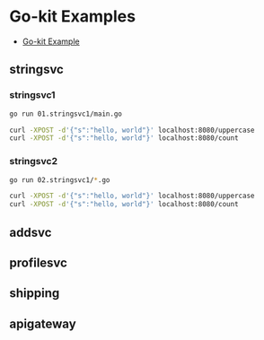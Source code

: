 # Go-kit Examples

- [Go-kit Example](https://gokit.io/examples/)

## stringsvc

### stringsvc1

```sh
go run 01.stringsvc1/main.go

curl -XPOST -d'{"s":"hello, world"}' localhost:8080/uppercase
curl -XPOST -d'{"s":"hello, world"}' localhost:8080/count
```

### stringsvc2

```sh
go run 02.stringsvc1/*.go

curl -XPOST -d'{"s":"hello, world"}' localhost:8080/uppercase
curl -XPOST -d'{"s":"hello, world"}' localhost:8080/count
```

## addsvc

## profilesvc

## shipping

## apigateway